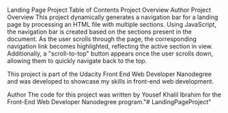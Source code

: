 Landing Page Project
Table of Contents
Project Overview
Author
Project Overview
This project dynamically generates a navigation bar for a landing page by processing an HTML
 file with multiple sections. Using JavaScript, the navigation bar is created based on the sections
 present in the document. As the user scrolls through the page, the corresponding navigation link
 becomes highlighted, reflecting the active section in view. Additionally, a "scroll-to-top"
 button appears once the user scrolls down, allowing them to quickly navigate back to the top.

This project is part of the Udacity Front End Web Developer Nanodegree and was developed to showcase my skills in front-end web development.

Author
The code for this project was written by Yousef Khalil Ibrahim for the Front-End Web Developer Nanodegree program."# LandingPageProject" 
